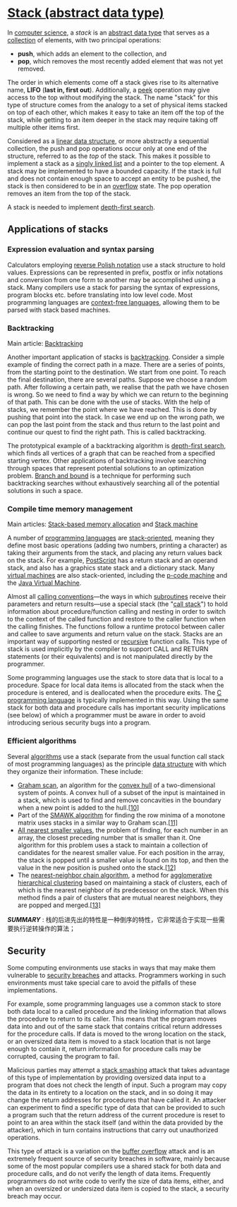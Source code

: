 # [Stack (abstract data type)](https://en.wikipedia.org/wiki/Stack_(abstract_data_type))

In [computer science](https://en.wikipedia.org/wiki/Computer_science), a *stack* is an [abstract data type](https://en.wikipedia.org/wiki/Abstract_data_type) that serves as a [collection](https://en.wikipedia.org/wiki/Collection_(computing)) of elements, with two principal operations:

- **push**, which adds an element to the collection, and
- **pop**, which removes the most recently added element that was not yet removed.

The order in which elements come off a stack gives rise to its alternative name, **LIFO** (**last in, first out**). Additionally, a [peek](https://en.wikipedia.org/wiki/Peek_(data_type_operation)) operation may give access to the top without modifying the stack. The name "stack" for this type of structure comes from the analogy to a set of physical items stacked on top of each other, which makes it easy to take an item off the top of the stack, while getting to an item deeper in the stack may require taking off multiple other items first. 

Considered as a [linear data structure](https://en.wikipedia.org/wiki/Linear_data_structure), or more abstractly a sequential collection, the push and pop operations occur only at one end of the structure, referred to as the *top* of the stack. This makes it possible to implement a stack as a [singly linked list](https://en.wikipedia.org/wiki/Singly_linked_list) and a pointer to the top element. A stack may be implemented to have a bounded capacity. If the stack is full and does not contain enough space to accept an entity to be pushed, the stack is then considered to be in an [overflow](https://en.wikipedia.org/wiki/Stack_overflow) state. The pop operation removes an item from the top of the stack.

A stack is needed to implement [depth-first search](https://en.wikipedia.org/wiki/Depth-first_search).





## Applications of stacks



### Expression evaluation and syntax parsing

Calculators employing [reverse Polish notation](https://en.wikipedia.org/wiki/Reverse_Polish_notation) use a stack structure to hold values. Expressions can be represented in prefix, postfix or infix notations and conversion from one form to another may be accomplished using a stack. Many compilers use a stack for parsing the syntax of expressions, program blocks etc. before translating into low level code. Most programming languages are [context-free languages](https://en.wikipedia.org/wiki/Context-free_grammar), allowing them to be parsed with stack based machines.



### Backtracking

Main article: [Backtracking](https://en.wikipedia.org/wiki/Backtracking)

Another important application of stacks is [backtracking](https://en.wikipedia.org/wiki/Backtracking). Consider a simple example of finding the correct path in a maze. There are a series of points, from the starting point to the destination. We start from one point. To reach the final destination, there are several paths. Suppose we choose a random path. After following a certain path, we realise that the path we have chosen is wrong. So we need to find a way by which we can return to the beginning of that path. This can be done with the use of stacks. With the help of stacks, we remember the point where we have reached. This is done by pushing that point into the stack. In case we end up on the wrong path, we can pop the last point from the stack and thus return to the last point and continue our quest to find the right path. This is called backtracking.

The prototypical example of a backtracking algorithm is [depth-first search](https://en.wikipedia.org/wiki/Depth-first_search), which finds all vertices of a graph that can be reached from a specified starting vertex. Other applications of backtracking involve searching through spaces that represent potential solutions to an optimization problem. [Branch and bound](https://en.wikipedia.org/wiki/Branch_and_bound) is a technique for performing such backtracking searches without exhaustively searching all of the potential solutions in such a space.

### Compile time memory management

Main articles: [Stack-based memory allocation](https://en.wikipedia.org/wiki/Stack-based_memory_allocation) and [Stack machine](https://en.wikipedia.org/wiki/Stack_machine)

A number of [programming languages](https://en.wikipedia.org/wiki/Programming_language) are [stack-oriented](https://en.wikipedia.org/wiki/Stack-oriented_programming_language), meaning they define most basic operations (adding two numbers, printing a character) as taking their arguments from the stack, and placing any return values back on the stack. For example, [PostScript](https://en.wikipedia.org/wiki/PostScript) has a return stack and an operand stack, and also has a graphics state stack and a dictionary stack. Many [virtual machines](https://en.wikipedia.org/wiki/Virtual_machine) are also stack-oriented, including the [p-code machine](https://en.wikipedia.org/wiki/P-code_machine) and the [Java Virtual Machine](https://en.wikipedia.org/wiki/Java_Virtual_Machine).

Almost all [calling conventions](https://en.wikipedia.org/wiki/Calling_convention)‍—‌the ways in which [subroutines](https://en.wikipedia.org/wiki/Subroutine) receive their parameters and return results‍—‌use a special stack (the "[call stack](https://en.wikipedia.org/wiki/Call_stack)") to hold information about procedure/function calling and nesting in order to switch to the context of the called function and restore to the caller function when the calling finishes. The functions follow a runtime protocol between caller and callee to save arguments and return value on the stack. Stacks are an important way of supporting nested or [recursive](https://en.wikipedia.org/wiki/Recursion) function calls. This type of stack is used implicitly by the compiler to support CALL and RETURN statements (or their equivalents) and is not manipulated directly by the programmer.

Some programming languages use the stack to store data that is local to a procedure. Space for local data items is allocated from the stack when the procedure is entered, and is deallocated when the procedure exits. The [C programming language](https://en.wikipedia.org/wiki/C_(programming_language)) is typically implemented in this way. Using the same stack for both data and procedure calls has important security implications (see below) of which a programmer must be aware in order to avoid introducing serious security bugs into a program.

### Efficient algorithms

Several [algorithms](https://en.wikipedia.org/wiki/Algorithm) use a stack (separate from the usual function call stack of most programming languages) as the principle [data structure](https://en.wikipedia.org/wiki/Data_structure) with which they organize their information. These include:

- [Graham scan](https://en.wikipedia.org/wiki/Graham_scan), an algorithm for the [convex hull](https://en.wikipedia.org/wiki/Convex_hull) of a two-dimensional system of points. A convex hull of a subset of the input is maintained in a stack, which is used to find and remove concavities in the boundary when a new point is added to the hull.[[10\]](https://en.wikipedia.org/wiki/Stack_(abstract_data_type)#cite_note-10)
- Part of the [SMAWK algorithm](https://en.wikipedia.org/wiki/SMAWK_algorithm) for finding the row minima of a monotone matrix uses stacks in a similar way to Graham scan.[[11\]](https://en.wikipedia.org/wiki/Stack_(abstract_data_type)#cite_note-11)
- [All nearest smaller values](https://en.wikipedia.org/wiki/All_nearest_smaller_values), the problem of finding, for each number in an array, the closest preceding number that is smaller than it. One algorithm for this problem uses a stack to maintain a collection of candidates for the nearest smaller value. For each position in the array, the stack is popped until a smaller value is found on its top, and then the value in the new position is pushed onto the stack.[[12\]](https://en.wikipedia.org/wiki/Stack_(abstract_data_type)#cite_note-12)
- The [nearest-neighbor chain algorithm](https://en.wikipedia.org/wiki/Nearest-neighbor_chain_algorithm), a method for [agglomerative hierarchical clustering](https://en.wikipedia.org/wiki/Agglomerative_hierarchical_clustering) based on maintaining a stack of clusters, each of which is the nearest neighbor of its predecessor on the stack. When this method finds a pair of clusters that are mutual nearest neighbors, they are popped and merged.[[13\]](https://en.wikipedia.org/wiki/Stack_(abstract_data_type)#cite_note-13)



***SUMMARY*** : 栈的后进先出的特性是一种倒序的特性，它非常适合于实现一些需要执行逆转操作的算法；

## Security

Some computing environments use stacks in ways that may make them vulnerable to [security breaches](https://en.wikipedia.org/wiki/Security_breaches) and attacks. Programmers working in such environments must take special care to avoid the pitfalls of these implementations.

For example, some programming languages use a common stack to store both data local to a called procedure and the linking information that allows the procedure to return to its caller. This means that the program moves data into and out of the same stack that contains critical return addresses for the procedure calls. If data is moved to the wrong location on the stack, or an oversized data item is moved to a stack location that is not large enough to contain it, return information for procedure calls may be corrupted, causing the program to fail.

Malicious parties may attempt a [stack smashing](https://en.wikipedia.org/wiki/Stack_smashing) attack that takes advantage of this type of implementation by providing oversized data input to a program that does not check the length of input. Such a program may copy the data in its entirety to a location on the stack, and in so doing it may change the return addresses for procedures that have called it. An attacker can experiment to find a specific type of data that can be provided to such a program such that the return address of the current procedure is reset to point to an area within the stack itself (and within the data provided by the attacker), which in turn contains instructions that carry out unauthorized operations.

This type of attack is a variation on the [buffer overflow](https://en.wikipedia.org/wiki/Buffer_overflow) attack and is an extremely frequent source of security breaches in software, mainly because some of the most popular compilers use a shared stack for both data and procedure calls, and do not verify the length of data items. Frequently programmers do not write code to verify the size of data items, either, and when an oversized or undersized data item is copied to the stack, a security breach may occur.